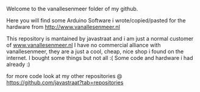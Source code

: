 Welcome to the vanallesenmeer folder of my github.

Here you will find some Arduino Software i wrote/copied/pasted for the hardware from http://www.vanallesenmeer.nl

This repository is mantained by javastraat and i am just a normal customer of www.vanallesenmeer.nl 
I have no commercial alliance with vanallesenmeer, they are a just a cool, cheap, nice shop i found on the internet.
I bought some things but not all :( Some code and hardware i had already :)

for more code look at my other repositories @ https://github.com/javastraat?tab=repositories 